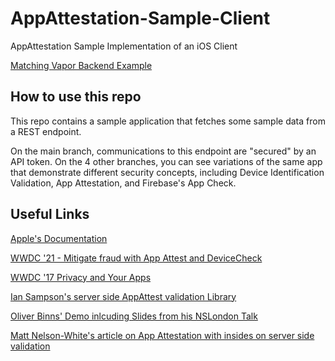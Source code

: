 # AppAttestation-Sample-Client
AppAttestation Sample Implementation of an iOS Client 

[Matching Vapor Backend Example](https://github.com/pkurzok/AppAttestation-Sample-Server)

## How to use this repo
This repo contains a sample application that fetches some sample data from a REST endpoint. 

On the main branch, communications to this endpoint are "secured" by an API token. On the 4 other branches, you can see variations of the same app that demonstrate different security concepts, including Device Identification Validation, App Attestation, and Firebase's App Check.

## Useful Links
[Apple's Documentation](https://developer.apple.com/documentation/devicecheck) 

[WWDC '21 - Mitigate fraud with App Attest and DeviceCheck](https://developer.apple.com/videos/play/wwdc2021/10244)

[WWDC '17 Privacy and Your Apps](https://devstreaming-cdn.apple.com/videos/wwdc/2017/702lyr2y2j09fro222/702/702_hd_privacy_and_your_apps.mp4?dl=1)

[Ian Sampson's server side AppAttest validation Library](https://github.com/iansampson/AppAttest)

[Oliver Binns' Demo inlcuding Slides from his NSLondon Talk](https://github.com/Oliver-Binns/app-attest)

[Matt Nelson-White's article on App Attestation with insides on server side validation](https://dev.to/mnelsonwhite/implementing-apples-device-check-app-attest-protocol-4p2g)
